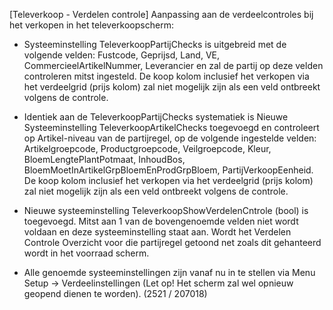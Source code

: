 [Televerkoop - Verdelen controle] Aanpassing aan de verdeelcontroles bij het verkopen in het televerkoopscherm:

- Systeeminstelling TeleverkoopPartijChecks is uitgebreid met de volgende velden: Fustcode, Geprijsd, Land, VE, CommercieelArtikelNummer, Leverancier en zal de partij op deze velden controleren mitst ingesteld. 
De koop kolom inclusief het verkopen via het verdeelgrid (prijs kolom) zal niet mogelijk zijn als een veld ontbreekt volgens de controle.

- Identiek aan de TeleverkoopPartijChecks systematiek is Nieuwe Systeeminstelling TeleverkoopArtikelChecks toegevoegd en controleert op Artikel-niveau van de partijregel, op de volgende ingestelde velden: Artikelgroepcode, Productgroepcode, Veilgroepcode, Kleur, BloemLengtePlantPotmaat, InhoudBos, BloemMoetInArtikelGrpBloemEnProdGrpBloem, PartijVerkoopEenheid. 
De koop kolom inclusief het verkopen via het verdeelgrid (prijs kolom) zal niet mogelijk zijn als een veld ontbreekt volgens de controle.

- Nieuwe systeeminstelling TeleverkoopShowVerdelenCntrole (bool) is toegevoegd. Mitst aan 1 van de bovengenoemde velden niet wordt voldaan en deze systeeminstelling staat aan. Wordt het Verdelen Controle Overzicht voor die partijregel getoond net zoals dit gehanteerd wordt in het voorraad scherm. 

- Alle genoemde systeeminstellingen zijn vanaf nu in te stellen via Menu Setup -> Verdeelinstellingen (Let op! Het scherm zal wel opnieuw geopend dienen te worden).
(2521 / 207018)
